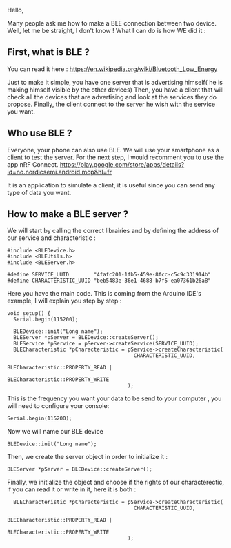 Hello,

Many people ask me how to make a BLE connection between two device. Well, let me be straight, I don't know !
What I can do is how WE did it :

## First, what is BLE ?
You can read it here :
https://en.wikipedia.org/wiki/Bluetooth_Low_Energy

Just to make it simple, you have one server that is advertising himself( he is making himself visible by the other devices)
Then, you have a client that will check all the devices that are advertising and look at the services they do propose.
Finally, the client connect to the server he wish with the service you want.

## Who use BLE ?

Everyone, your phone can also use BLE.
We will use your smartphone as a client to test the server.
For the next step, I would recomment you to use the app nRF Connect.
https://play.google.com/store/apps/details?id=no.nordicsemi.android.mcp&hl=fr

It is an application to simulate a client, it is useful since you can send any type of data you want.

## How to make a BLE server ?

We will start by calling the correct librairies and by defining the address of our service and characteristic :

```
#include <BLEDevice.h>
#include <BLEUtils.h>
#include <BLEServer.h>

#define SERVICE_UUID        "4fafc201-1fb5-459e-8fcc-c5c9c331914b"
#define CHARACTERISTIC_UUID "beb5483e-36e1-4688-b7f5-ea07361b26a8"
```
Here you have the main code. This is coming from the Arduino IDE's example, I will explain you step by step :

```
void setup() {
  Serial.begin(115200);

  BLEDevice::init("Long name");
  BLEServer *pServer = BLEDevice::createServer();
  BLEService *pService = pServer->createService(SERVICE_UUID);
  BLECharacteristic *pCharacteristic = pService->createCharacteristic(
                                         CHARACTERISTIC_UUID,
                                         BLECharacteristic::PROPERTY_READ |
                                         BLECharacteristic::PROPERTY_WRITE
                                       );

```
This is the frequency you want your data to be send to your computer , you will need to configure your console:
```
Serial.begin(115200);
```

Now we will name our BLE device
```
BLEDevice::init("Long name");
```

Then, we create the server object in order to initialize it :
```
BLEServer *pServer = BLEDevice::createServer();
```

Finally, we initialize the object and choose if the rights of our characterectic, if you can read it or write in it, here it is both :

```
  BLECharacteristic *pCharacteristic = pService->createCharacteristic(
                                         CHARACTERISTIC_UUID,
                                         BLECharacteristic::PROPERTY_READ |
                                         BLECharacteristic::PROPERTY_WRITE
                                       );
```
